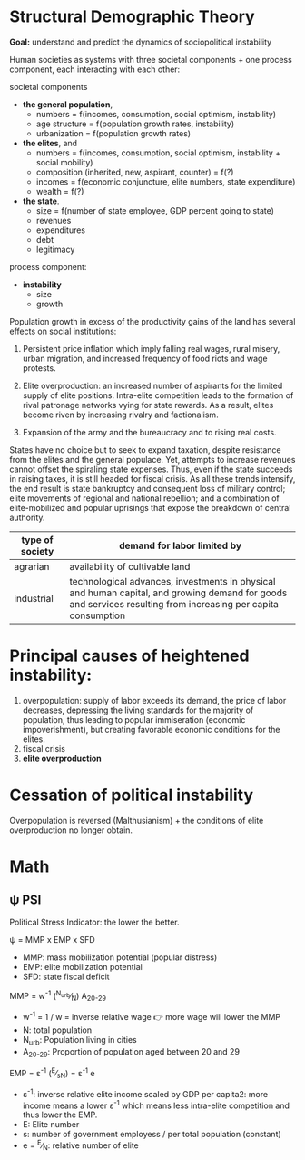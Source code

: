 # Structural Demographic Theory

__Goal:__ understand and predict the dynamics of sociopolitical instability

Human societies as systems with three societal components + one process component, each interacting with each other:

societal components
  * **the general population**, 
    * numbers = f(incomes, consumption, social optimism, instability)
    * age structure = f(population growth rates, instability)
    * urbanization = f(population growth rates) 
  * **the elites**, and 
    * numbers = f(incomes, consumption, social optimism, instability + social mobility)
    * composition (inherited, new, aspirant, counter) = f(?)
    * incomes = f(economic conjuncture, elite numbers, state expenditure)
    * wealth = f(?)  
  * **the state**.
    * size = f(number of state employee, GDP percent going to state)
    * revenues
    * expenditures
    * debt
    * legitimacy
  
process component:
  * **instability**  
    * size
    * growth

Population growth in excess of the productivity gains of the land has several effects on social institutions:

1) Persistent price inflation which imply falling real wages, rural misery, urban migration, and increased frequency of food riots and wage protests. 

2) Elite overproduction: an increased number of aspirants for the limited supply of elite positions. 
Intra-elite competition leads to the formation of rival patronage networks vying for state rewards. 
As a result, elites become riven by increasing rivalry and factionalism. 

3) Expansion of the army and the bureaucracy and to rising real costs. 

States have no choice but to seek to expand taxation, despite resistance from the elites and the general populace. 
Yet, attempts to increase revenues cannot offset the spiraling state expenses. 
Thus, even if the state succeeds in raising taxes, it is still headed for fiscal crisis. 
As all these trends intensify, the end result is state bankruptcy and consequent loss of military control; 
elite movements of regional and national rebellion; and a combination of elite-mobilized and popular uprisings that expose the breakdown of central authority.

| type of society | demand for labor limited by |
|--|--|
| agrarian | availability of cultivable land |
| industrial | technological advances, investments in physical and human capital, and growing demand for goods and services resulting from increasing per capita consumption |

# Principal causes of heightened instability:

1) overpopulation: supply of labor exceeds its demand, the price of labor decreases, depressing the living standards for the majority of population, thus leading to popular immiseration (economic impoverishment), but creating favorable economic conditions for the elites.
2) fiscal crisis
3) **elite overproduction**

# Cessation of political instability 

Overpopulation is reversed (Malthusianism) + the conditions of elite overproduction no longer obtain. 

# Math

## &psi; PSI

Political Stress Indicator: the lower the better.

&psi; = MMP x EMP x SFD

 * MMP: mass mobilization potential (popular distress)
 * EMP: elite mobilization potential
 * SFD: state fiscal deficit
 
MMP = w<sup>-1</sup> (<sup>N<sub>urb</sub></sup>&frasl;<sub>N</sub>) A<sub>20-29</sub>	

 * w<sup>-1</sup> = 1 / w = inverse relative wage 👉 more wage will lower the MMP 
 * N: total population
 * N<sub>urb</sub>: Population living in cities
 * A<sub>20-29</sub>: Proportion of population aged between 20 and 29
 
EMP = &epsilon;<sup>-1</sup> (<sup>E</sup>&frasl;<sub>sN</sub>) = &epsilon;<sup>-1</sup> e

 * &epsilon;<sup>-1</sup>: inverse relative elite income scaled by GDP per capita2: more income means a lower &epsilon;<sup>-1</sup> which means less intra-elite competition and thus lower the EMP.
 * E: Elite number
 * s: number of government employess / per total population (constant)
 * e = <sup>E</sup>&frasl;<sub>N</sub>: relative number of elite
